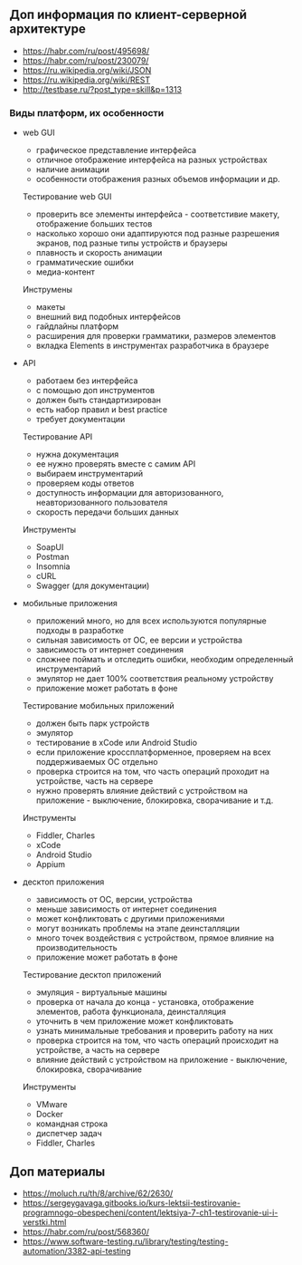 ## Доп информация по клиент-серверной архитектуре
- https://habr.com/ru/post/495698/
- https://habr.com/ru/post/230079/
- https://ru.wikipedia.org/wiki/JSON
- https://ru.wikipedia.org/wiki/REST
- http://testbase.ru/?post_type=skill&p=1313

### Виды платформ, их особенности
- web GUI
  - графическое представление интерфейса
  - отличное отображение интерфейса на разных устройствах
  - наличие анимации
  - особенности отображения разных объемов информации и др.
    
  Тестирование web GUI
    - проверить все элементы интерфейса - соответстивие макету, отображение больших тестов
    - насколько хорошо они адаптируются под разные разрешения экранов, под разные типы устройств и браузеры
    - плавность и скорость анимации
    - грамматические ошибки
    - медиа-контент
 
  Инструмены
    - макеты
    - внешний вид подобных интерфейсов
    - гайдлайны платформ
    - расширения для проверки грамматики, размеров элементов
    - вкладка Elements в инструментах разработчика в браузере
      
- API
  - работаем без интерфейса
  - с помощью доп инструментов
  - должен быть стандартизирован
  - есть набор правил и best practice
  - требует документации
 
  Тестирование API
    - нужна документация
    - ее нужно проверять вместе с самим API
    - выбираем инструментарий
    - проверяем коды ответов
    - доступность информации для авторизованного, неавторизованного пользователя
    - скорость передачи больших данных

  Инструменты
    - SoapUI
    - Postman
    - Insomnia
    - cURL
    - Swagger (для документации)
      
- мобильные приложения
  - приложений много, но для всех используются популярные подходы в разработке
  - сильная зависимость от ОС, ее версии и устройства
  - зависимость от интернет соединения
  - сложнее поймать и отследить ошибки, необходим определенный инструментарий
  - эмулятор не дает 100% соответствия реальному устройству
  - приложение может работать в фоне
 
  Тестирование мобильных приложений
    - должен быть парк устройств
    - эмулятор
    - тестирование в xCode или Android Studio
    - если приложение кроссплатформенное, проверяем на всех поддерживаемых ОС отдельно
    - проверка строится на том, что часть операций проходит на устройстве, часть на сервере
    - нужно проверять влияние действий с устройством на приложение - выключение, блокировка, сворачивание и т.д.
 
  Инструменты
    - Fiddler, Charles
    - xCode
    - Android Studio
    - Appium
      
- десктоп приложения
  - зависимость от ОС, версии, устройства
  - меньше зависимость от интернет соединения
  - может конфликтовать с другими приложениями
  - могут возникать проблемы на этапе деинсталляции
  - много точек воздействия с устройством, прямое влияние на производительность
  - приложение может работать в фоне
 
  Тестирование десктоп приложений
  - эмуляция - виртуальные машины
  - проверка от начала до конца - установка, отображение элементов, работа функционала, деинсталляция
  - уточнить в чем приложение может конфликтовать
  - узнать минимальные требования и проверить работу на них
  - проверка строится на том, что часть операций происходит на устройстве, а часть на сервере
  - влияние действий с устройством на приложение - выключение, блокировка, сворачивание
 
  Инструменты
  - VMware
  - Docker
  - командная строка
  - диспетчер задач
  - Fiddler, Charles
 
## Доп материалы
- https://moluch.ru/th/8/archive/62/2630/
- https://sergeygavaga.gitbooks.io/kurs-lektsii-testirovanie-programnogo-obespecheni/content/lektsiya-7-ch1-testirovanie-ui-i-verstki.html
- https://habr.com/ru/post/568360/
- https://www.software-testing.ru/library/testing/testing-automation/3382-api-testing
